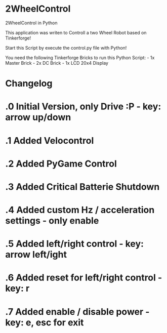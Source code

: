 2WheelControl
=============

2WheelControl in Python

This application was writen to Controll a two Wheel Robot based on Tinkerforge!

Start this Script by execute the control.py file with Python!

You need the following Tinkerforge Bricks to run this Python Script:
	- 1x Master Brick
	- 2x DC Brick
	- 1x LCD 20x4 Display

# Changelog
# .0 Initial Version, only Drive :P           - key: arrow up/down
# .1 Added Velocontrol
# .2 Added PyGame Control
# .3 Added Critical Batterie Shutdown
# .4 Added custom Hz / acceleration settings  - only enable
# .5 Added left/right control                 - key: arrow left/ight
# .6 Added reset for left/right control       - key: r
# .7 Added enable / disable power             - key: e, esc for exit

